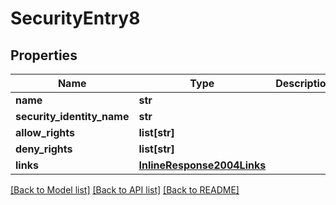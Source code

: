 # SecurityEntry8

## Properties
Name | Type | Description | Notes
------------ | ------------- | ------------- | -------------
**name** | **str** |  | [optional] 
**security_identity_name** | **str** |  | [optional] 
**allow_rights** | **list[str]** |  | [optional] 
**deny_rights** | **list[str]** |  | [optional] 
**links** | [**InlineResponse2004Links**](InlineResponse2004Links.md) |  | [optional] 

[[Back to Model list]](../README.md#documentation-for-models) [[Back to API list]](../README.md#documentation-for-api-endpoints) [[Back to README]](../README.md)



